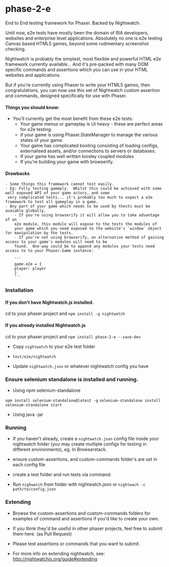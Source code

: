 # phase-2-e
End to End testing framework for Phaser.  Backed by Nightwatch.

Until now, e2e tests have mostly been the domain of RIA developers, websites and enterprise level applications.
Absolutely no one is e2e testing Canvas based HTML5 games, beyond some rudimentary screenshot checking.

Nightwatch is probably the simplest, most flexible and powerful HTML e2e framework currently available... And it's
pre-packed with many DOM specific commands and assertions which you can use in your HTML websites and applications. 

But if you're currently using Phaser to write your HTML5 games, then congratulations, you can now use this set of 
Nightwatch custom assertion and commands, designed specifically for use with Phaser.

#### Things you should know:

- You'll currently get the most benefit from these e2e tests:
    - Your game menus or gameplay is UI heavy - these are perfect areas for e2e testing. 
    - if your game is using Phaser.StateManager to manage the various states of your game.
    - Your game has complicated booting consisting of loading configs, externalised assets, and/or connections to 
    servers or databases.
    - If your game has well written loosley coupled modules
    - If you're building your game with browserify.  
    
    
#### Drawbacks

    - Some things this framework cannot test easily.
    - Eg: Fully testing gameply.  Whilst this could be achieved with some well exposed API of your game actors, and some
     very complicated tests... it's probably too much to expect a e2e framework to test all gameplay in a game.
    - Any part of your game which needs to be used by thests must be avaiable globally. 
        - If you're using browserify it will allow you to take advantage of an 
        e2e module, this module will expose to the tests the modules of 
        your game which you need exposed to the website's `window` object for manipulation by the tests.
        - If you're not using browserify, an alternative method of gaining access to your game's modules will need to be 
        found.  One way could be to append any modules your tests need access to to your Phaser.Game instance:

        ```
        game.e2e = {
        player: player
        }
        ```
   


### Installation

#### If you don't have Nightwatch.js installed.

cd to your phaser project and
`npm install -g nightwatch`



#### If you already installed Nightwatch.js

cd to your phaser project and
`npm install phase-2-e --save-dev`

- Copy ```nightwatch``` to your e2e test folder
 * ```test/e2e/nightwatch```
 
- Update `nightwatch.json` or whatever nightwatch config you have


### Ensure selenium standalone is installed and running.

- Using npm selenium-standalone

`npm install selenium-standalone@latest -g`
`selenium-standalone install`
`selenium-standalone start`

- Using java -jar

### Running

- If you haven't already, create a ```nightwatch.json``` config file inside your nightwatch folder (you may create 
multiple configs for testing in different environments), eg. In Browserstack.

- ensure custom-assertions, and custom-commands folder's are set in each config file

- create a test folder and run tests via command:

- Run `nighwatch` from folder with nightwatch.json or `nightwach -c path/to/config.json`


### Extending

- Browse the custom-assertions and custom-commands folders for examples of command and assertions if you'd like to create
your own.

- If you think they'd be useful in other phaser projects, feel free to submit them here. (as Pull Request)

- Please test assertions or commands that you want to submit.

- For more info on extending nightwatch, see: http://nightwatchjs.org/guide#extending




